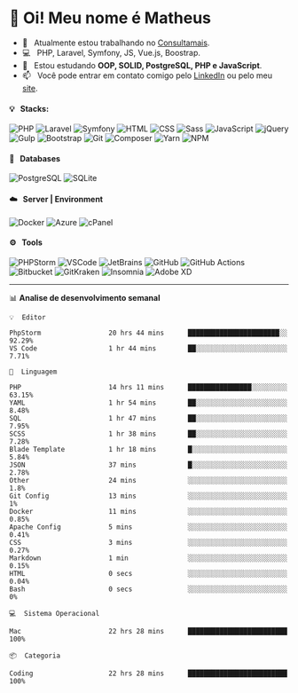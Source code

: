 # 👋 Oi! Meu nome é Matheus

- 🔭 &nbsp; Atualmente estou trabalhando no [Consultamais](https://consultamais.com.br/).
- 💻 &nbsp; PHP, Laravel, Symfony, JS, Vue.js, Boostrap.
- 🌱 &nbsp; Estou estudando **OOP, SOLID, PostgreSQL, PHP e JavaScript**.
- 📫 &nbsp; Você pode entrar em contato comigo pelo [LinkedIn](https://www.linkedin.com/in/matheuscamargoxavier/) ou pelo meu [site](https://matheuscamargo.co).

#### 💡 &nbsp; Stacks:
![PHP](https://img.shields.io/badge/-PHP-777BB4?&logo=php&logoColor=FFFFFF)
![Laravel](https://img.shields.io/badge/-Laravel-FF2D20?&logo=laravel&logoColor=FFFFFF)
![Symfony](https://img.shields.io/badge/-Symfony-000000?&logo=symfony&logoColor=FFFFFF)
![HTML](https://img.shields.io/badge/-HTML-E34F26?&logo=html5&logoColor=FFFFFF)
![CSS](https://img.shields.io/badge/-CSS-1572B6?&logo=css3&logoColor=FFFFFF)
![Sass](https://img.shields.io/badge/-Sass-CC6699?&logo=sass&logoColor=FFFFFF)
![JavaScript](https://img.shields.io/badge/-JavaScript-F7DF1E?&logo=javascript&logoColor=FFFFFF)
![jQuery](https://img.shields.io/badge/-jQuery-0769AD?&logo=jquery&logoColor=FFFFFF)
![Gulp](https://img.shields.io/badge/-Gulp-CF4647?&logo=gulp&logoColor=FFFFFF)
![Bootstrap](https://img.shields.io/badge/-Bootstrap-7952B3?&logo=bootstrap&logoColor=FFFFFF)
![Git](https://img.shields.io/badge/-Git-F05032?&logo=git&logoColor=FFFFFF)
![Composer](https://img.shields.io/badge/-Composer-885630?&logo=composer&logoColor=FFFFFF)
![Yarn](https://img.shields.io/badge/-Yarn-2C8EBB?&logo=yarn&logoColor=FFFFFF)
![NPM](https://img.shields.io/badge/-npm-CB3837?&logo=npm&logoColor=FFFFFF)

#### 💾 &nbsp; Databases
![PostgreSQL](https://img.shields.io/badge/-PostgreSQL-336791?&logo=PostgreSQL&logoColor=FFFFFF)
![SQLite](https://img.shields.io/badge/-SQLite-003B57?&logo=SQLite&logoColor=FFFFFF)

#### ☁️ &nbsp; Server | Environment
![Docker](https://img.shields.io/badge/-Docker-2496ED?&logo=docker&logoColor=FFFFFF)
![Azure](https://img.shields.io/badge/-Azure-0089D6?&logo=microsoft%20azure&logoColor=FFFFFF)
![cPanel](https://img.shields.io/badge/-cPanel-FF6C2C?&logo=cpanel&logoColor=FFFFFF)

#### ⚙️ &nbsp; Tools
![PHPStorm](https://img.shields.io/badge/-PHPStorm-000000?&logo=PHPStorm&logoColor=FFFFFF)
![VSCode](https://img.shields.io/badge/-VSCode-007ACC?&logo=Visual%20Studio%20Code&logoColor=FFFFFF) 
![JetBrains](https://img.shields.io/badge/-JetBrains-000000?&logo=jetbrains&logoColor=FFFFFF) 
![GitHub](https://img.shields.io/badge/-GitHub-181717?&logo=github&logoColor=FFFFFF) 
![GitHub Actions](https://img.shields.io/badge/-GitHub%20Actions-181717?&logo=GitHub%20Actions&logoColor=FFFFFF) 
![Bitbucket](https://img.shields.io/badge/-Bitbucket-0052CC?&logo=bitbucket&logoColor=FFFFFF)
![GitKraken](https://img.shields.io/badge/-GitKraken-179287?&logo=GitKraken&logoColor=FFFFFF)
![Insomnia](https://img.shields.io/badge/-Insomnia-5849BE?&logo=Insomnia&logoColor=FFFFFF)
![Adobe XD](https://img.shields.io/badge/-Adobe%20XD-FF61F6?&logo=adobe%20xd&logoColor=FFFFFF) 
_______

📊  **Analise de desenvolvimento semanal**
```text
💡  Editor

PhpStorm                 20 hrs 44 mins      ███████████████████████░░     92.29%
VS Code                  1 hr 44 mins        ██░░░░░░░░░░░░░░░░░░░░░░░      7.71%
```
```text
💬  Linguagem

PHP                      14 hrs 11 mins      ████████████████░░░░░░░░░     63.15%
YAML                     1 hr 54 mins        ██░░░░░░░░░░░░░░░░░░░░░░░      8.48%
SQL                      1 hr 47 mins        ██░░░░░░░░░░░░░░░░░░░░░░░      7.95%
SCSS                     1 hr 38 mins        ██░░░░░░░░░░░░░░░░░░░░░░░      7.28%
Blade Template           1 hr 18 mins        █░░░░░░░░░░░░░░░░░░░░░░░░      5.84%
JSON                     37 mins             █░░░░░░░░░░░░░░░░░░░░░░░░      2.78%
Other                    24 mins             ░░░░░░░░░░░░░░░░░░░░░░░░░       1.8%
Git Config               13 mins             ░░░░░░░░░░░░░░░░░░░░░░░░░         1%
Docker                   11 mins             ░░░░░░░░░░░░░░░░░░░░░░░░░      0.85%
Apache Config            5 mins              ░░░░░░░░░░░░░░░░░░░░░░░░░      0.41%
CSS                      3 mins              ░░░░░░░░░░░░░░░░░░░░░░░░░      0.27%
Markdown                 1 min               ░░░░░░░░░░░░░░░░░░░░░░░░░      0.15%
HTML                     0 secs              ░░░░░░░░░░░░░░░░░░░░░░░░░      0.04%
Bash                     0 secs              ░░░░░░░░░░░░░░░░░░░░░░░░░         0%
```
```text
💻  Sistema Operacional

Mac                      22 hrs 28 mins      █████████████████████████       100%
```
```text
📦  Categoria

Coding                   22 hrs 28 mins      █████████████████████████       100%
```

